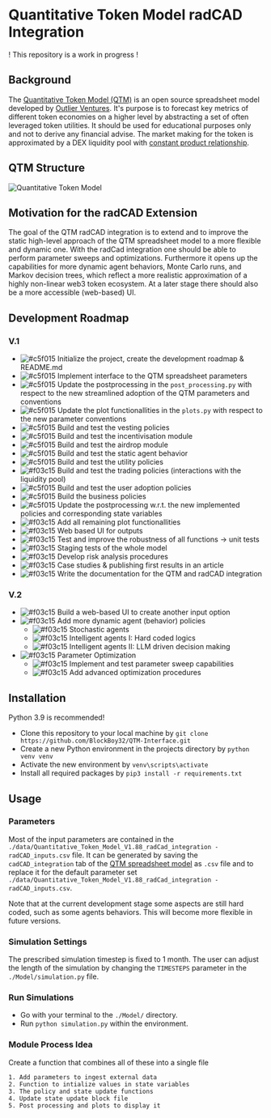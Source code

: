 # Quantitative Token Model radCAD Integration

! This repository is a work in progress !

## Background

The [Quantitative Token Model (QTM)](https://outlierventures.io/quantitative-token-model-a-data-driven-approach-to-stay-ahead-of-the-game/) is an open source spreadsheet model developed by [Outlier Ventures](https://outlierventures.io/). It's purpose is to forecast key metrics of different token economies on a higher level by abstracting a set of often leveraged token utilities. It should be used for educational purposes only and not to derive any financial advise. The market making for the token is approximated by a DEX liquidity pool with [constant product relationship](https://balancer.fi/whitepaper.pdf).

## QTM Structure

![Quantitative Token Model](https://github.com/BlockBoy32/QTM-Interface/blob/main/images/Quantitative_Token_Model_Abstraction.jpeg?raw=true)

## Motivation for the radCAD Extension

The goal of the QTM radCAD integration is to extend and to improve the static high-level approach of the QTM spreadsheet model to a more flexible and dynamic one. With the radCad integration one should be able to perform parameter sweeps and optimizations. Furthermore it opens up the capabilities for more dynamic agent behaviors, Monte Carlo runs, and Markov decision trees, which reflect a more realistic approximation of a highly non-linear web3 token ecosystem. At a later stage there should also be a more accessible (web-based) UI.

## Development Roadmap

### V.1
- ![#c5f015](https://placehold.co/15x15/c5f015/c5f015.png) Initialize the project, create the development roadmap & README.md
- ![#c5f015](https://placehold.co/15x15/c5f015/c5f015.png) Implement interface to the QTM spreadsheet parameters
- ![#c5f015](https://placehold.co/15x15/c5f015/c5f015.png) Update the postprocessing in the `post_processing.py` with respect to the new streamlined adoption of the QTM parameters and conventions
- ![#c5f015](https://placehold.co/15x15/c5f015/c5f015.png) Update the plot functionallities in the `plots.py` with respect to the new parameter conventions
- ![#c5f015](https://placehold.co/15x15/c5f015/c5f015.png) Build and test the vesting policies
- ![#c5f015](https://placehold.co/15x15/c5f015/c5f015.png) Build and test the incentivisation module
- ![#c5f015](https://placehold.co/15x15/c5f015/c5f015.png) Build and test the airdrop module
- ![#c5f015](https://placehold.co/15x15/FFF266/FFF266.png) Build and test the static agent behavior
- ![#c5f015](https://placehold.co/15x15/FFF266/FFF266.png) Build and test the utility policies
- ![#f03c15](https://placehold.co/15x15/f03c15/f03c15.png) Build and test the trading policies (interactions with the liquidity pool)
- ![#c5f015](https://placehold.co/15x15/c5f015/c5f015.png) Build and test the user adoption policies
- ![#c5f015](https://placehold.co/15x15/FFF266/FFF266.png) Build the business policies
- ![#c5f015](https://placehold.co/15x15/c5f015/c5f015.png) Update the postprocessing w.r.t. the new implemented policies and corresponding state variables
- ![#f03c15](https://placehold.co/15x15/f03c15/f03c15.png) Add all remaining plot functionallities
- ![#f03c15](https://placehold.co/15x15/f03c15/f03c15.png) Web based UI for outputs
- ![#f03c15](https://placehold.co/15x15/f03c15/f03c15.png) Test and improve the robustness of all functions -> unit tests
- ![#f03c15](https://placehold.co/15x15/f03c15/f03c15.png) Staging tests of the whole model
- ![#f03c15](https://placehold.co/15x15/f03c15/f03c15.png) Develop risk analysis procedures
- ![#f03c15](https://placehold.co/15x15/f03c15/f03c15.png) Case studies & publishing first results in an article
- ![#f03c15](https://placehold.co/15x15/f03c15/f03c15.png) Write the documentation for the QTM and radCAD integration

### V.2
- ![#f03c15](https://placehold.co/15x15/f03c15/f03c15.png) Build a web-based UI to create another input option
- ![#f03c15](https://placehold.co/15x15/f03c15/f03c15.png) Add more dynamic agent (behavior) policies
  - ![#f03c15](https://placehold.co/15x15/f03c15/f03c15.png) Stochastic agents
  - ![#f03c15](https://placehold.co/15x15/f03c15/f03c15.png) Intelligent agents I: Hard coded logics
  - ![#f03c15](https://placehold.co/15x15/f03c15/f03c15.png) Intelligent agents II: LLM driven decision making
- ![#f03c15](https://placehold.co/15x15/f03c15/f03c15.png) Parameter Optimization
  - ![#f03c15](https://placehold.co/15x15/f03c15/f03c15.png) Implement and test parameter sweep capabilities
  - ![#f03c15](https://placehold.co/15x15/f03c15/f03c15.png) Add advanced optimization procedures

## Installation

Python 3.9 is recommended!

- Clone this repository to your local machine by `git clone https://github.com/BlockBoy32/QTM-Interface.git`
- Create a new Python environment in the projects directory by `python venv venv`
- Activate the new environment by `venv\scripts\activate`
- Install all required packages by `pip3 install -r requirements.txt`

## Usage

### Parameters

Most of the input parameters are contained in the `./data/Quantitative_Token_Model_V1.88_radCad_integration - radCAD_inputs.csv` file. It can be generated by saving the `cadCAD_integration` tab of the [QTM spreadsheet model](https://drive.google.com/drive/folders/1eSgm4NA1Izx9qhXd6sdveUKF5VFHY6py?usp=sharing) as `.csv` file and to replace it for the default parameter set `./data/Quantitative_Token_Model_V1.88_radCad_integration - radCAD_inputs.csv`.

Note that at the current development stage some aspects are still hard coded, such as some agents behaviors. This will become more flexible in future versions.

### Simulation Settings

The prescribed simulation timestep is fixed to 1 month.
The user can adjust the length of the simulation by changing the `TIMESTEPS` parameter in the `./Model/simulation.py` file.

### Run Simulations

- Go with your terminal to the `./Model/` directory.
- Run `python simulation.py` within the environment.

### Module Process Idea

Create a function that combines all of these into a single file

    1. Add parameters to ingest external data
    2. Function to intialize values in state variables
    3. The policy and state update functions
    4. Update state update block file
    5. Post processing and plots to display it
